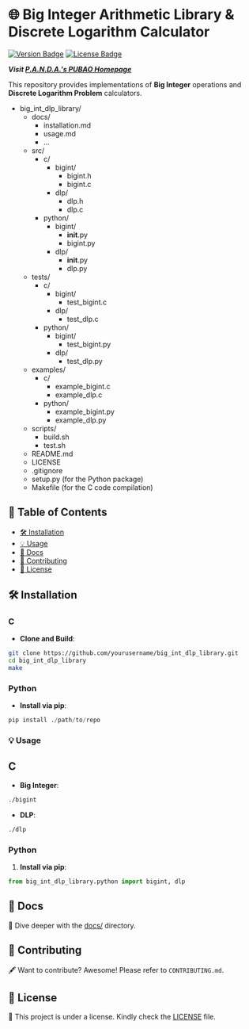 # 🌐 Big Integer Arithmetic Library & Discrete Logarithm Calculator
[![Version Badge](https://img.shields.io/badge/version-1.0.0-blue)]() [![License Badge](https://img.shields.io/badge/license-MIT-green)]()

**_Visit [P.A.N.D.A.'s PUBAO Homepage](https://hacker-code-j.notion.site/2023-Fall-AAP-Team-3-P-A-N-D-A-FUBAO-8a09720a080c4ad5859913331f832d55?pvs=4)_**


This repository provides implementations of **Big Integer** operations and **Discrete Logarithm Problem** calculators.

- big_int_dlp_library/
    - docs/
        - installation.md
        - usage.md
        - ...
    - src/
        - c/
            - bigint/
                - bigint.h
                - bigint.c
            - dlp/
                - dlp.h
                - dlp.c
        - python/
            - bigint/
                - __init__.py
                - bigint.py
            - dlp/
                - __init__.py
                - dlp.py
    - tests/
        - c/
            - bigint/
                - test_bigint.c
            - dlp/
                - test_dlp.c
        - python/
            - bigint/
                - test_bigint.py
            - dlp/
                - test_dlp.py
    - examples/
        - c/
            - example_bigint.c
            - example_dlp.c
        - python/
            - example_bigint.py
            - example_dlp.py
    - scripts/
        - build.sh
        - test.sh
    - README.md
    - LICENSE
    - .gitignore
    - setup.py (for the Python package)
    - Makefile (for the C code compilation)


## 📌 Table of Contents

- [🛠 Installation](#installation)
- [💡 Usage](#usage)
- [📖 Docs](#docs)
- [🤝 Contributing](#contributing)
- [📜 License](#license)

## 🛠 Installation

### C
- **Clone and Build**:

```bash
git clone https://github.com/yourusername/big_int_dlp_library.git
cd big_int_dlp_library
make
```
### Python
- **Install via pip**:
```python
pip install ./path/to/repo
```
### 💡 Usage
## C
- **Big Integer**:
```bash
./bigint
```
- **DLP**:
```bash
./dlp
```

### Python
1. **Install via pip**:
```python
from big_int_dlp_library.python import bigint, dlp
```

## 📖 Docs
📁 Dive deeper with the [docs/](docs/) directory.

## 🤝 Contributing
🖋 Want to contribute? Awesome! Please refer to `CONTRIBUTING.md`.

## 📜 License
🔐 This project is under a license. Kindly check the [LICENSE](LICENSE) file.
